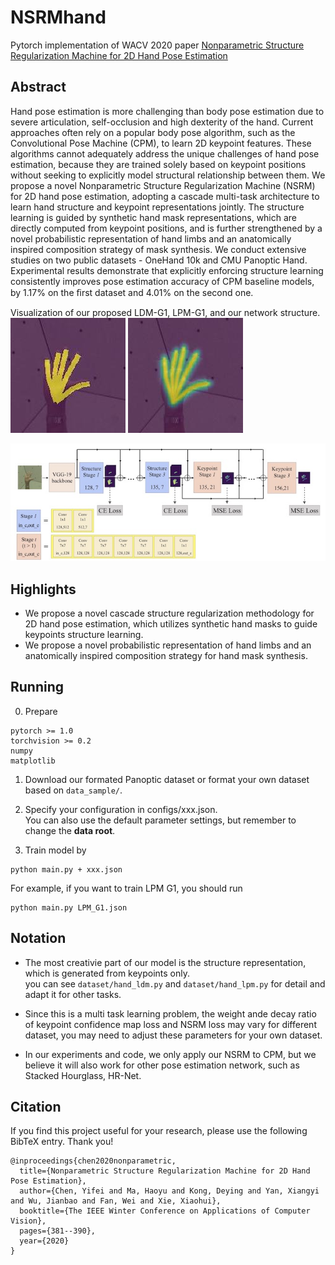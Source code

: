 # NSRMhand
Pytorch implementation of WACV 2020 paper [Nonparametric Structure Regularization Machine for 2D Hand Pose Estimation](https://arxiv.org/pdf/2001.08869.pdf)



## Abstract
Hand pose estimation is more challenging than body pose estimation due to severe articulation, self-occlusion and high dexterity of the hand. Current approaches often rely on a popular body pose algorithm, such as the Convolutional Pose Machine (CPM), to learn 2D keypoint features. These algorithms cannot adequately address the unique challenges of hand pose estimation, because they are trained solely based on keypoint positions without seeking to explicitly model structural relationship between them. We propose a novel Nonparametric Structure Regularization Machine (NSRM) for 2D hand pose estimation, adopting a cascade multi-task architecture to learn hand structure and keypoint representations jointly. The structure learning is guided by synthetic hand mask representations, which are directly computed from keypoint positions, and is further strengthened by a novel probabilistic representation of hand limbs and an anatomically inspired composition strategy of mask synthesis. We conduct extensive studies on two public datasets - OneHand 10k and CMU Panoptic Hand. Experimental results demonstrate that explicitly enforcing structure learning consistently improves pose estimation accuracy of CPM baseline models, by 1.17% on the ﬁrst dataset and 4.01% on the second one.

Visualization of our proposed LDM-G1, LPM-G1, and our network structure.    
![LPM G1](readme/ldm_g1.jpg) 
![LDM G6](readme/lpm_g1.jpg)


![net](readme/net.jpeg)



## Highlights
- We propose a novel cascade structure regularization methodology for 2D hand pose estimation, 
which utilizes synthetic hand masks to guide keypoints structure learning.
- We propose a novel probabilistic representation of hand limbs and an anatomically inspired composition strategy for hand mask synthesis.

## Running
0. Prepare  
 ~~~ 
pytorch >= 1.0  
torchvision >= 0.2 
numpy  
matplotlib 
~~~

1. Download our formated Panoptic dataset or format your own dataset based on `data_sample/`. 

2. Specify your configuration in configs/xxx.json.  
You can also use the default parameter settings, but remember to change the **data root**.  


3. Train model by 
~~~
python main.py + xxx.json
~~~

For example, if you want to train LPM G1, you should run 
~~~
python main.py LPM_G1.json
~~~


## Notation
- The most creativie part of our model is the structure representation, which is generated from keypoints only.  
you can see `dataset/hand_ldm.py` and `dataset/hand_lpm.py` for detail and adapt it for other tasks.

- Since this is a multi task learning problem, 
the weight ande decay ratio of keypoint confidence map loss and NSRM loss may vary for different dataset, 
you may need to adjust these parameters for your own dataset. 

- In our experiments and code, we only apply our NSRM to CPM, but we believe it will also work for other pose estimation network, 
such as Stacked Hourglass, HR-Net.  


## Citation
If you find this project useful for your research, please use the following BibTeX entry. Thank you!   


	@inproceedings{chen2020nonparametric,                    
	  title={Nonparametric Structure Regularization Machine for 2D Hand Pose Estimation},                 
	  author={Chen, Yifei and Ma, Haoyu and Kong, Deying and Yan, Xiangyi and Wu, Jianbao and Fan, Wei and Xie, Xiaohui},             
	  booktitle={The IEEE Winter Conference on Applications of Computer Vision},                     
	  pages={381--390},                  
	  year={2020}              
	}            




